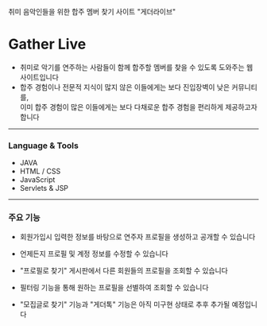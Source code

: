 취미 음악인들을 위한 합주 멤버 찾기 사이트 "게더라이브"
# Gather Live

- 취미로 악기를 연주하는 사람들이 함께 합주할 멤버를 찾을 수 있도록 도와주는 웹사이트입니다
- 합주 경험이나 전문적 지식이 많지 않은 이들에게는 보다 진입장벽이 낮은 커뮤니티를, <br>
  이미 합주 경험이 많은 이들에게는 보다 다채로운 합주 경험을 편리하게 제공하고자 합니다

---

### Language & Tools
- JAVA
- HTML / CSS
- JavaScript
- Servlets & JSP

---

### 주요 기능
- 회원가입시 입력한 정보를 바탕으로 연주자 프로필을 생성하고 공개할 수 있습니다
- 언제든지 프로필 및 계정 정보를 수정할 수 있습니다
- "프로필로 찾기" 게시판에서 다른 회원들의 프로필을 조회할 수 있습니다
- 필터링 기능을 통해 원하는 프로필을 선별하여 조회할 수 있습니다

- "모집글로 찾기" 기능과 "게더톡" 기능은 아직 미구현 상태로 추후 추가될 예정입니다




